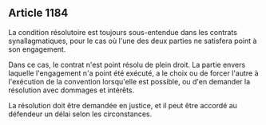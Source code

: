 Article 1184
----
La condition résolutoire est toujours sous-entendue dans les contrats
synallagmatiques, pour le cas où l'une des deux parties ne satisfera point à son
engagement.

Dans ce cas, le contrat n'est point résolu de plein droit. La partie envers
laquelle l'engagement n'a point été exécuté, a le choix ou de forcer l'autre à
l'exécution de la convention lorsqu'elle est possible, ou d'en demander la
résolution avec dommages et intérêts.

La résolution doit être demandée en justice, et il peut être accordé au
défendeur un délai selon les circonstances.
